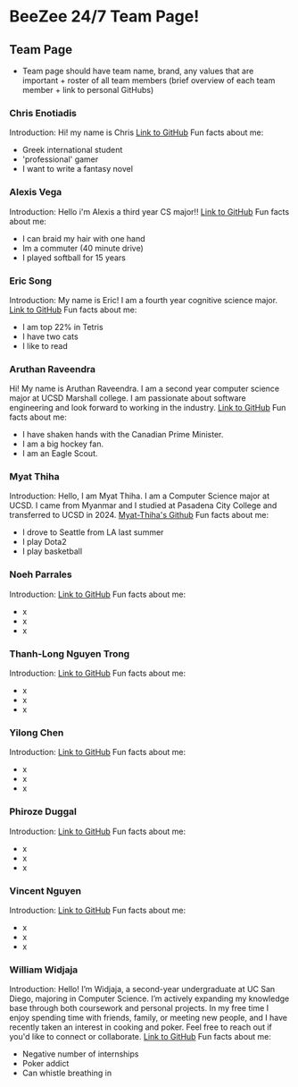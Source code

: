# BeeZee 24/7 Team Page!

## Team Page

- Team page should have team name, brand, any values that are important + roster of all team members (brief overview of each team member + link to personal GitHubs)

### Chris Enotiadis

Introduction: Hi! my name is Chris
[Link to GitHub](https://github.com/Bisbouras)
Fun facts about me:

- Greek international student
- 'professional' gamer
- I want to write a fantasy novel

### Alexis Vega

Introduction: Hello i'm Alexis a third year CS major!!
[Link to GitHub](https://github.com/alexisvvega)
Fun facts about me: 

- I can braid my hair with one hand
- Im a commuter (40 minute drive)
- I played softball for 15 years

### Eric Song

Introduction: My name is Eric! I am a fourth year cognitive science major. 
[Link to GitHub](https://github.com/e7song)
Fun facts about me: 

- I am top 22% in Tetris
- I have two cats
- I like to read
### Aruthan Raveendra

Hi! My name is Aruthan Raveendra. I am a second year computer science major at UCSD Marshall college. I am passionate about software engineering and look forward to working in the industry.
[Link to GitHub](https://aruthanr.github.io/About-Me/)
Fun facts about me:

- I have shaken hands with the Canadian Prime Minister.  
- I am a big hockey fan. 
- I am an Eagle Scout.

### Myat Thiha

Introduction: Hello, I am Myat Thiha. I am a Computer Science major at UCSD. I came from Myanmar and I studied at Pasadena City College and transferred to UCSD in 2024. 
[Myat-Thiha's Github](https://github.com/Myat-Thiha)
Fun facts about me: 

- I drove to Seattle from LA last summer
- I play Dota2
- I play basketball

### Noeh Parrales

Introduction:
[Link to GitHub]()
Fun facts about me:

- x
- x
- x

### Thanh-Long Nguyen Trong

Introduction:
[Link to GitHub]()
Fun facts about me:

- x
- x
- x

### Yilong Chen

Introduction:
[Link to GitHub]()
Fun facts about me:

- x
- x
- x

### Phiroze Duggal

Introduction:
[Link to GitHub]()
Fun facts about me:

- x
- x
- x

### Vincent Nguyen

Introduction:
[Link to GitHub]()
Fun facts about me:

- x
- x
- x

### William Widjaja

Introduction: Hello! I’m Widjaja, a second-year undergraduate at UC San Diego, majoring in Computer Science. I’m actively expanding my knowledge base through both coursework and personal projects. In my free time I enjoy spending time with friends, family, or meeting new people, and I have recently taken an interest in cooking and poker. Feel free to reach out if you'd like to connect or collaborate.
[Link to GitHub](https://github.com/wwidjaja0/)
Fun facts about me:

- Negative number of internships
- Poker addict
- Can whistle breathing in
